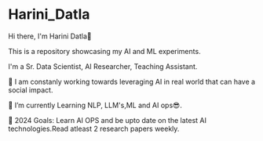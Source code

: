 # Harini_Datla

Hi there, I'm Harini Datla👋

This is a repository showcasing my AI and ML experiments.

I'm a Sr. Data Scientist, AI Researcher, Teaching Assistant.

🔭 I am constanly working towards leveraging AI in real world that can have a social impact.

🌱 I’m currently Learning NLP, LLM's,ML and AI ops😎.

🥅 2024 Goals: Learn AI OPS and be upto date on the latest AI technologies.Read atleast 2 research papers weekly.
